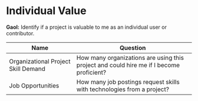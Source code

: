 # Individual Value

**Gaol:** Identify if a project is valuable to me as an individual user or contributor.

Name | Question
--- | ---
Organizational Project Skill Demand | How many organizations are using this project and could hire me if I become proficient?
Job Opportunities | How many job postings request skills with technologies from a project?
